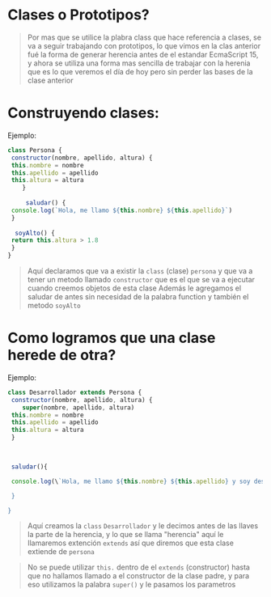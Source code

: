 # Clases o Prototipos?
> Por mas que se utilice la plabra class que hace referencia a clases, se va a seguir trabajando con prototipos, lo que vimos en la clas anterior fué la forma de generar herencia antes de el estandar EcmaScript 15, y ahora se utiliza una forma mas sencilla de trabajar con la herenia que es lo que veremos el día de hoy pero sin perder las bases de la clase anterior

# Construyendo clases:
Ejemplo:
```js
class Persona {
 constructor(nombre, apellido, altura) {
 this.nombre = nombre
 this.apellido = apellido
 this.altura = altura
	}
	
	 saludar() {
 console.log(`Hola, me llamo ${this.nombre} ${this.apellido}`)
 }
 
  soyAlto() {
 return this.altura > 1.8
 }
}
```
> Aquí declaramos que va a existir la ```class``` (clase) ```persona``` y que va a tener un metodo llamado ```constructor``` que es el que se va a ejecutar cuando creemos objetos de esta clase 
> Además le agregamos el saludar de antes sin necesidad de la palabra function y también el metodo ```soyAlto```


# Como logramos que una clase herede de otra?
Ejemplo:
```js
class Desarrollador extends Persona {
 constructor(nombre, apellido, altura) {
 	super(nombre, apellido, altura)
 this.nombre = nombre
 this.apellido = apellido
 this.altura = altura
 }

  

 saludar(){

 console.log(\`Hola, me llamo ${this.nombre} ${this.apellido} y soy desarrollador\`)

 }

}
```

> Aquí creamos la ```class``` ```Desarrollador``` y le decimos antes de las llaves la parte de la herencia, y lo que se llama "herencia" aquí le llamaremos extención ```extends``` así que diremos que esta clase extiende de ```persona```

> No se puede utilizar ```this.``` dentro de el ```extends``` (constructor) hasta que no hallamos llamado a el constructor de la clase padre, y para eso utilizamos la palabra ```super()``` y le pasamos los parametros